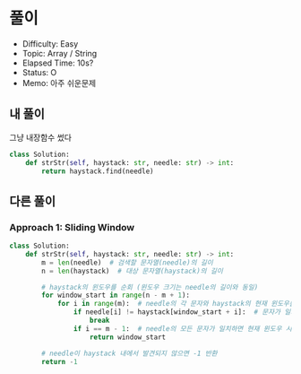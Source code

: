 # 풀이
- Difficulty:  Easy
- Topic:  Array / String
- Elapsed Time:  10s?
- Status:  O
- Memo: 아주 쉬운문제

## 내 풀이
그냥 내장함수 썼다
```py
class Solution:
    def strStr(self, haystack: str, needle: str) -> int:
        return haystack.find(needle)

```

## 다른 풀이
### Approach 1: Sliding Window
```py
class Solution:
    def strStr(self, haystack: str, needle: str) -> int:
        m = len(needle)  # 검색할 문자열(needle)의 길이
        n = len(haystack)  # 대상 문자열(haystack)의 길이

        # haystack의 윈도우를 순회 (윈도우 크기는 needle의 길이와 동일)
        for window_start in range(n - m + 1):
            for i in range(m):  # needle의 각 문자와 haystack의 현재 윈도우를 비교
                if needle[i] != haystack[window_start + i]:  # 문자가 일치하지 않으면 비교 종료
                    break
                if i == m - 1:  # needle의 모든 문자가 일치하면 현재 윈도우 시작 인덱스 반환
                    return window_start

        # needle이 haystack 내에서 발견되지 않으면 -1 반환
        return -1

```
